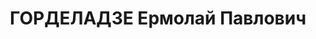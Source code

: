 ---
title: ГОРДЕЛАДЗЕ Ермолай Павлович
description: 'Род. в 1900, грузин, из крестьян, член ВКП(б) с 1922, обр.высшее, зав.культпросветотделом
  ЦК КП(б) Грузии. Награды: орден Знак Почета (14.01.1937)'
---
